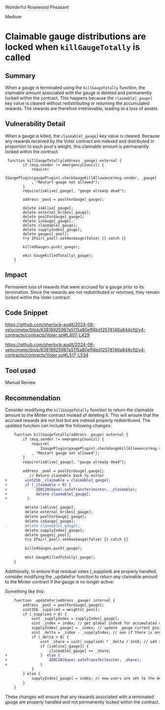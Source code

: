 Wonderful Rosewood Pheasant

Medium

# Claimable gauge distributions are locked when `killGaugeTotally` is called

## Summary
When a gauge is terminated using the `killGaugeTotally` function, the claimable amount associated with the gauge is deleted and permanently locked within the contract. This happens because the `claimable[_gauge]` key value is cleared without redistributing or returning the accumulated rewards. The rewards are therefore irretrievable, leading to a loss of assets.

## Vulnerability Detail
When a gauge is killed, the `claimable[_gauge]` key value is cleared. Because any rewards received by the Voter contract are indexed and distributed in proportion to each pool's weight, this claimable amount is permanently locked within the contract.
```solidity
 function killGaugeTotally(address _gauge) external {
        if (msg.sender != emergencyCouncil) {
            require(
                IGaugePlugin(gaugePlugin).checkGaugeKillAllowance(msg.sender, _gauge)
            , "Restart gauge not allowed");
        }
        require(isAlive[_gauge], "gauge already dead");

        address _pool = poolForGauge[_gauge];

        delete isAlive[_gauge];
        delete external_bribes[_gauge];
        delete poolForGauge[_gauge];
        delete isGauge[_gauge];
        delete claimable[_gauge];
        delete supplyIndex[_gauge];
        delete gauges[_pool];
        try IPair(_pool).setHasGauge(false) {} catch {}

        killedGauges.push(_gauge);

        emit GaugeKilledTotally(_gauge);
    }
```

## Impact
Permanent loss of rewards that were accrued for a gauge prior to its termination. Since the rewards are not redistributed or returned, they remain locked within the Voter contract.

## Code Snippet
https://github.com/sherlock-audit/2024-06-velocimeter/blob/63818925987a5115a80eff4bd12578146a844cfd/v4-contracts/contracts/Voter.sol#L407-L429

https://github.com/sherlock-audit/2024-06-velocimeter/blob/63818925987a5115a80eff4bd12578146a844cfd/v4-contracts/contracts/Voter.sol#L517-L534

## Tool used

Manual Review

## Recommendation
Consider modifying the `killGaugeTotally` function to return the claimable amount to the Minter contract instead of deleting it. This will ensure that the accrued rewards are not lost but are instead properly redistributed. The updated function can include the following changes:

```diff
    function killGaugeTotally(address _gauge) external {
        if (msg.sender != emergencyCouncil) {
            require(
                IGaugePlugin(gaugePlugin).checkGaugeKillAllowance(msg.sender, _gauge)
            , "Restart gauge not allowed");
        }
        require(isAlive[_gauge], "gauge already dead");

        address _pool = poolForGauge[_gauge];
           // Return claimable back to minter
+        uint256 _claimable = claimable[_gauge];
+        if (_claimable > 0) {
+             IERC20(base).safeTransfer(minter, _claimable);
+             delete claimable[_gauge];
+         }

         delete isAlive[_gauge];
         delete external_bribes[_gauge];
         delete poolForGauge[_gauge];
         delete isGauge[_gauge];
-        delete claimable[_gauge];
         delete supplyIndex[_gauge];
         delete gauges[_pool];
         try IPair(_pool).setHasGauge(false) {} catch {}

         killedGauges.push(_gauge);

         emit GaugeKilledTotally(_gauge);
    }
```
Additionally, to ensure that residual votes (_supplied) are properly handled, consider modifying the _updateFor function to return any claimable amount to the Minter contract if the gauge is no longer active:

Something like this:
```diff
    function _updateFor(address _gauge) internal {
        address _pool = poolForGauge[_gauge];
        uint256 _supplied = weights[_pool];
        if (_supplied > 0) {
            uint _supplyIndex = supplyIndex[_gauge];
            uint _index = index; // get global index0 for accumulated distro
            supplyIndex[_gauge] = _index; // update _gauge current position to global position
            uint _delta = _index - _supplyIndex; // see if there is any difference that need to be accrued
            if (_delta > 0) {
                uint _share = uint(_supplied) * _delta / 1e18; // add accrued difference for each supplied token
                if (isAlive[_gauge]) {
                    claimable[_gauge] += _share;
+               }  else {
+                   IERC20(base).safeTransfer(minter, _share);
+               }
            }
        } else {
            supplyIndex[_gauge] = index; // new users are set to the default global state
        }
    }
 ```
These changes will ensure that any rewards associated with a terminated gauge are properly handled and not permanently locked within the contract.
